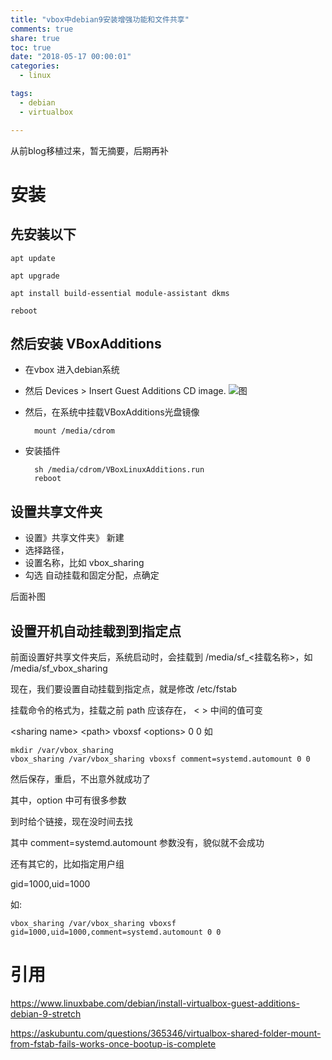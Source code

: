 ```yaml
---
title: "vbox中debian9安装增强功能和文件共享"
comments: true
share: true
toc: true
date: "2018-05-17 00:00:01"
categories:
  - linux

tags:
  - debian
  - virtualbox

---
```




从前blog移植过来，暂无摘要，后期再补

<!--more-->

  

# 安装

## 先安装以下

    apt update
    
    apt upgrade
    
    apt install build-essential module-assistant dkms
    
    reboot


## 然后安装 VBoxAdditions

* 在vbox 进入debian系统

* 然后 Devices > Insert Guest Additions CD image.
![图](/assets/images/2018-05-17/debian-9-virtualbox-guest1.png)

* 然后，在系统中挂载VBoxAdditions光盘镜像


        mount /media/cdrom 
        
* 安装插件

        
        sh /media/cdrom/VBoxLinuxAdditions.run
        reboot
        
## 设置共享文件夹

* 设置》共享文件夹》 新建
* 选择路径，
* 设置名称，比如 vbox_sharing 
* 勾选 自动挂载和固定分配，点确定

后面补图

## 设置开机自动挂载到到指定点

前面设置好共享文件夹后，系统启动时，会挂载到 /media/sf_<挂载名称>，如 /media/sf_vbox_sharing

现在，我们要设置自动挂载到指定点，就是修改 /etc/fstab 

挂载命令的格式为，挂载之前 path 应该存在， &lt; &gt; 中间的值可变

&lt;sharing name&gt; &lt;path&gt; vboxsf &lt;options&gt; 0 0
如

    mkdir /var/vbox_sharing
    vbox_sharing /var/vbox_sharing vboxsf comment=systemd.automount 0 0

然后保存，重启，不出意外就成功了

其中，option 中可有很多参数

到时给个链接，现在没时间去找

其中 comment=systemd.automount 参数没有，貌似就不会成功

还有其它的，比如指定用户组

gid=1000,uid=1000

如:

    vbox_sharing /var/vbox_sharing vboxsf gid=1000,uid=1000,comment=systemd.automount 0 0


# 引用

https://www.linuxbabe.com/debian/install-virtualbox-guest-additions-debian-9-stretch

https://askubuntu.com/questions/365346/virtualbox-shared-folder-mount-from-fstab-fails-works-once-bootup-is-complete